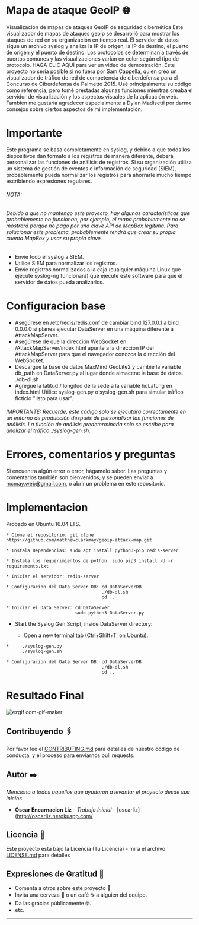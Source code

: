 # Mapa de ataque GeoIP 🌐

Visualización de mapas de ataques GeoIP de seguridad cibernética
Este visualizador de mapas de ataques geoip se desarrolló para mostrar los ataques de red en su organización en tiempo real. El servidor de datos sigue un archivo syslog y analiza la IP de origen, la IP de destino, el puerto de origen y el puerto de destino. Los protocolos se determinan a través de puertos comunes y las visualizaciones varían en color según el tipo de protocolo. HAGA CLIC AQUÍ para ver un video de demostración. Este proyecto no sería posible si no fuera por Sam Cappella, quien creó un visualizador de tráfico de red de competencia de ciberdefensa para el Concurso de Ciberdefensa de Palmetto 2015. Usé principalmente su código como referencia, pero tomé prestadas algunas funciones mientras creaba el servidor de visualización y los aspectos visuales de la aplicación web. También me gustaría agradecer especialmente a Dylan Madisetti por darme consejos sobre ciertos aspectos de mi implementación.

# Importante

Este programa se basa completamente en syslog, y debido a que todos los dispositivos dan formato a los registros de manera diferente, deberá personalizar las funciones de análisis de registros. Si su organización utiliza un sistema de gestión de eventos e información de seguridad (SIEM), probablemente pueda normalizar los registros para ahorrarle mucho tiempo escribiendo expresiones regulares.

###### NOTA: 

###### Debido a que no mantengo este proyecto, hay algunas características que probablemente no funcionan, por ejemplo, el mapa probablemente no se mostrará porque no pago por una clave API de MapBox legítima. Para solucionar este problema, probablemente tendrá que crear su propia cuenta MapBox y usar su propia clave.

* Envíe todo el syslog a SIEM.
* Utilice SIEM para normalizar los registros.
* Envíe registros normalizados a la caja (cualquier máquina Linux que ejecute syslog-ng funcionará) que ejecute este software para que el servidor de datos pueda analizarlos.

# Configuracion base

* Asegúrese en /etc/redis/redis.conf de cambiar bind 127.0.0.1 a bind 0.0.0.0 si planea ejecutar DataServer en una máquina diferente a AttackMapServer.
* Asegúrese de que la dirección WebSocket en /AttackMapServer/index.html apunte a la dirección IP del AttackMapServer para que el navegador conozca la dirección del WebSocket.
* Descargue la base de datos MaxMind GeoLite2 y cambie la variable db_path en DataServer.py al lugar donde almacene la base de datos.
./db-dl.sh
* Agregue la latitud / longitud de la sede a la variable hqLatLng en index.html
Utilice syslog-gen.py o syslog-gen.sh para simular tráfico ficticio "listo para usar".

###### IMPORTANTE: Recuerde, este código solo se ejecutará correctamente en un entorno de producción después de personalizar las funciones de análisis. La función de análisis predeterminada solo se escribe para analizar el tráfico ./syslog-gen.sh.

# Errores, comentarios y preguntas

Si encuentra algún error o error, hágamelo saber. Las preguntas y comentarios también son bienvenidos, y se pueden enviar a mcmay.web@gmail.com, o abrir un problema en este repositorio.

# Implementacion
Probado en Ubuntu 16.04 LTS.


```
* Clone el repositorio: git clone https://github.com/matthewclarkmay/geoip-attack-map.git
```
```
* Instala Dependencias: sudo apt install python3-pip redis-server
```
```
* Instala los requerimientos de python: sudo pip3 install -U -r requirements.txt
```
```
* Iniciar el servidor: redis-server
```
```
* Configuracion del Data Server DB: cd DataServerDB
                                    ./db-dl.sh
                                    cd ..
```
```
* Iniciar el Data Server: cd DataServer
                          sudo python3 DataServer.py
```
* Start the Syslog Gen Script, inside DataServer directory:

  * Open a new terminal tab (Ctrl+Shift+T, on Ubuntu).
```
*     ./syslog-gen.py
      ./syslog-gen.sh
```
```
* Configuracion del Data Server DB: cd DataServerDB
                                    ./db-dl.sh
                                    cd ..
```

# Resultado Final

![ezgif com-gif-maker](https://user-images.githubusercontent.com/46871300/97822536-b275dd00-1c8c-11eb-9027-fa8fbb496d20.gif)

## Contribuyendo 🖇️

Por favor lee el [CONTRIBUTING.md](https://gist.github.com/villanuevand/xxxxxx) para detalles de nuestro código de conducta, y el proceso para enviarnos pull requests.

## Autor ✒️

_Menciona a todos aquellos que ayudaron a levantar el proyecto desde sus inicios_

* **Oscar Encarnacion Liz** - *Trabajo Inicial* - [oscarliz](http://oscarliz.herokuapp.com/

## Licencia 📄

Este proyecto está bajo la Licencia (Tu Licencia) - mira el archivo [LICENSE.md](LICENSE.md) para detalles

## Expresiones de Gratitud 🎁

* Comenta a otros sobre este proyecto 📢
* Invita una cerveza 🍺 o un café ☕ a alguien del equipo. 
* Da las gracias públicamente 🤓.
* etc.

---
